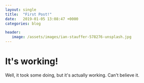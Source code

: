 ```yaml
---
layout: single
title:  "First Post!"
date:   2019-01-05 13:08:47 +0000
categories: blog

header:
   image: /assets/images/ian-stauffer-578276-unsplash.jpg
---
```


# It's working!

Well, it took some doing, but it's actually working. Can't believe it.
